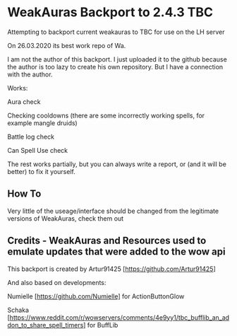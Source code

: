 # WeakAuras Backport to 2.4.3 TBC

Attempting to backport current weakauras to TBC for use on the LH server

On 26.03.2020 its best work repo of Wa.

I am not the author of this backport.
I just uploaded it to the github because the author is too lazy to create his own repository.
But I have a connection with the author.

Works:

Aura check

Checking cooldowns (there are some incorrectly working spells, for example mangle druids)

Battle log check

Can Spell Use check


The rest works partially, but you can always write a report, or (and it will be better) to fix it yourself.


## How To

Very little of the useage/interface should be changed from the legitimate versions of WeakAuras, check them out


## Credits - WeakAuras and Resources used to emulate updates that were added to the wow api

This backport is created by Artur91425 [https://github.com/Artur91425]

And also based on developments:

Numielle [https://github.com/Numielle] for ActionButtonGlow

Schaka [https://www.reddit.com/r/wowservers/comments/4e9yy1/tbc_bufflib_an_addon_to_share_spell_timers] for BuffLib
